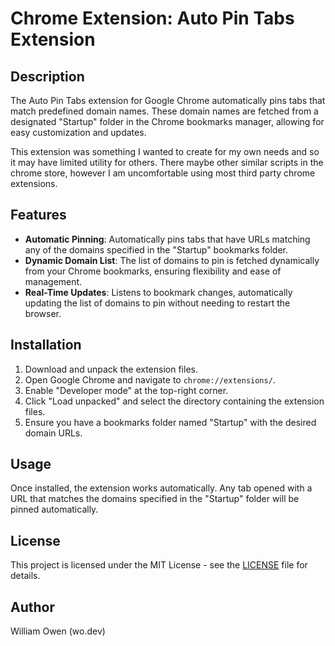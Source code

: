 # Chrome Extension: Auto Pin Tabs Extension

## Description

The Auto Pin Tabs extension for Google Chrome automatically pins tabs that match predefined domain names. These domain names are fetched from a designated "Startup" folder in the Chrome bookmarks manager, allowing for easy customization and updates.

This extension was something I wanted to create for my own needs and so it may have limited utility for others. There maybe other similar scripts in the chrome store, however I am uncomfortable using most third party chrome extensions. 

## Features

*   **Automatic Pinning**: Automatically pins tabs that have URLs matching any of the domains specified in the "Startup" bookmarks folder.
*   **Dynamic Domain List**: The list of domains to pin is fetched dynamically from your Chrome bookmarks, ensuring flexibility and ease of management.
*   **Real-Time Updates**: Listens to bookmark changes, automatically updating the list of domains to pin without needing to restart the browser.

## Installation

1.  Download and unpack the extension files.
2.  Open Google Chrome and navigate to `chrome://extensions/`.
3.  Enable "Developer mode" at the top-right corner.
4.  Click "Load unpacked" and select the directory containing the extension files.
5.  Ensure you have a bookmarks folder named "Startup" with the desired domain URLs.

## Usage

Once installed, the extension works automatically. Any tab opened with a URL that matches the domains specified in the "Startup" folder will be pinned automatically.

## License
This project is licensed under the MIT License - see the [LICENSE](LICENSE) file for details.

## Author
William Owen (wo.dev)